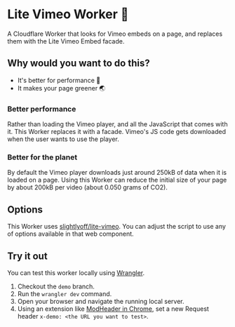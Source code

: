 # Lite Vimeo Worker 👷

A Cloudflare Worker that looks for Vimeo embeds on a page, and replaces them with the Lite Vimeo Embed facade.

## Why would you want to do this?

- It's better for performance 🚀
- It makes your page greener 🌏️

### Better performance

Rather than loading the Vimeo player, and all the JavaScript that comes with it. This Worker replaces it with a facade. Vimeo's JS code gets downloaded when the user wants to use the player.

### Better for the planet

By default the Vimeo player downloads just around 250kB of data when it is loaded on a page. Using this Worker can reduce the initial size of your page by about 200kB per video (about 0.050 grams of CO2).

## Options

This Worker uses [slightlyoff/lite-vimeo](https://github.com/slightlyoff/lite-vimeo). You can adjust the script to use any of options available in that web component.

## Try it out

You can test this worker locally using [Wrangler](https://developers.cloudflare.com/workers/wrangler/get-started/).

1. Checkout the `demo` branch.
1. Run the `wrangler dev` command.
1. Open your browser and navigate the running local server.
1. Using an extension like [ModHeader in Chrome](https://chrome.google.com/webstore/detail/modheader/idgpnmonknjnojddfkpgkljpfnnfcklj), set a new Request header `x-demo: <the URL you want to test>`.